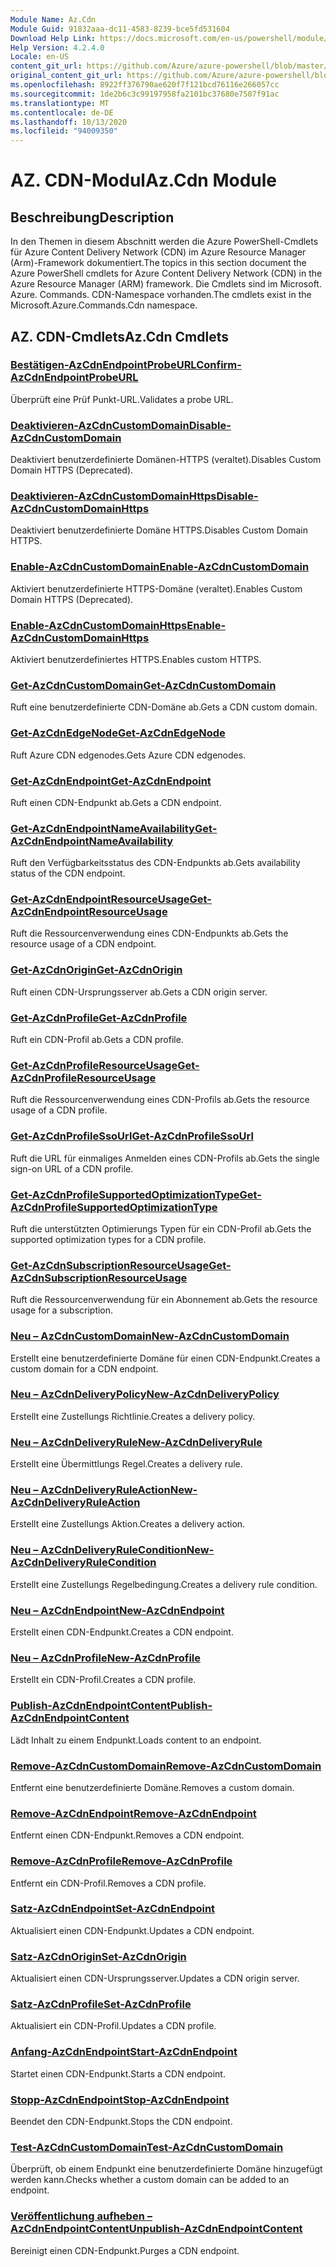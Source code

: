 ```yaml
---
Module Name: Az.Cdn
Module Guid: 91832aaa-dc11-4583-8239-bce5fd531604
Download Help Link: https://docs.microsoft.com/en-us/powershell/module/az.cdn
Help Version: 4.2.4.0
Locale: en-US
content_git_url: https://github.com/Azure/azure-powershell/blob/master/src/Cdn/Cdn/help/Az.Cdn.md
original_content_git_url: https://github.com/Azure/azure-powershell/blob/master/src/Cdn/Cdn/help/Az.Cdn.md
ms.openlocfilehash: 8922ff376790ae620f7f121bcd76116e266057cc
ms.sourcegitcommit: 1de2b6c3c99197958fa2101bc37680e7507f91ac
ms.translationtype: MT
ms.contentlocale: de-DE
ms.lasthandoff: 10/13/2020
ms.locfileid: "94009350"
---
```

# <span data-ttu-id="a3629-101">AZ. CDN-Modul</span><span class="sxs-lookup"><span data-stu-id="a3629-101">Az.Cdn Module</span></span>
## <span data-ttu-id="a3629-102">Beschreibung</span><span class="sxs-lookup"><span data-stu-id="a3629-102">Description</span></span>
<span data-ttu-id="a3629-103">In den Themen in diesem Abschnitt werden die Azure PowerShell-Cmdlets für Azure Content Delivery Network (CDN) im Azure Resource Manager (Arm)-Framework dokumentiert.</span><span class="sxs-lookup"><span data-stu-id="a3629-103">The topics in this section document the Azure PowerShell cmdlets for Azure Content Delivery Network (CDN) in the Azure Resource Manager (ARM) framework.</span></span> <span data-ttu-id="a3629-104">Die Cmdlets sind im Microsoft. Azure. Commands. CDN-Namespace vorhanden.</span><span class="sxs-lookup"><span data-stu-id="a3629-104">The cmdlets exist in the Microsoft.Azure.Commands.Cdn namespace.</span></span>

## <span data-ttu-id="a3629-105">AZ. CDN-Cmdlets</span><span class="sxs-lookup"><span data-stu-id="a3629-105">Az.Cdn Cmdlets</span></span>
### [<span data-ttu-id="a3629-106">Bestätigen-AzCdnEndpointProbeURL</span><span class="sxs-lookup"><span data-stu-id="a3629-106">Confirm-AzCdnEndpointProbeURL</span></span>](Confirm-AzCdnEndpointProbeURL.md)
<span data-ttu-id="a3629-107">Überprüft eine Prüf Punkt-URL.</span><span class="sxs-lookup"><span data-stu-id="a3629-107">Validates a probe URL.</span></span>

### [<span data-ttu-id="a3629-108">Deaktivieren-AzCdnCustomDomain</span><span class="sxs-lookup"><span data-stu-id="a3629-108">Disable-AzCdnCustomDomain</span></span>](Disable-AzCdnCustomDomain.md)
<span data-ttu-id="a3629-109">Deaktiviert benutzerdefinierte Domänen-HTTPS (veraltet).</span><span class="sxs-lookup"><span data-stu-id="a3629-109">Disables Custom Domain HTTPS (Deprecated).</span></span>

### [<span data-ttu-id="a3629-110">Deaktivieren-AzCdnCustomDomainHttps</span><span class="sxs-lookup"><span data-stu-id="a3629-110">Disable-AzCdnCustomDomainHttps</span></span>](Disable-AzCdnCustomDomainHttps.md)
<span data-ttu-id="a3629-111">Deaktiviert benutzerdefinierte Domäne HTTPS.</span><span class="sxs-lookup"><span data-stu-id="a3629-111">Disables Custom Domain HTTPS.</span></span>

### [<span data-ttu-id="a3629-112">Enable-AzCdnCustomDomain</span><span class="sxs-lookup"><span data-stu-id="a3629-112">Enable-AzCdnCustomDomain</span></span>](Enable-AzCdnCustomDomain.md)
<span data-ttu-id="a3629-113">Aktiviert benutzerdefinierte HTTPS-Domäne (veraltet).</span><span class="sxs-lookup"><span data-stu-id="a3629-113">Enables Custom Domain HTTPS (Deprecated).</span></span>

### [<span data-ttu-id="a3629-114">Enable-AzCdnCustomDomainHttps</span><span class="sxs-lookup"><span data-stu-id="a3629-114">Enable-AzCdnCustomDomainHttps</span></span>](Enable-AzCdnCustomDomainHttps.md)
<span data-ttu-id="a3629-115">Aktiviert benutzerdefiniertes HTTPS.</span><span class="sxs-lookup"><span data-stu-id="a3629-115">Enables custom HTTPS.</span></span>

### [<span data-ttu-id="a3629-116">Get-AzCdnCustomDomain</span><span class="sxs-lookup"><span data-stu-id="a3629-116">Get-AzCdnCustomDomain</span></span>](Get-AzCdnCustomDomain.md)
<span data-ttu-id="a3629-117">Ruft eine benutzerdefinierte CDN-Domäne ab.</span><span class="sxs-lookup"><span data-stu-id="a3629-117">Gets a CDN custom domain.</span></span>

### [<span data-ttu-id="a3629-118">Get-AzCdnEdgeNode</span><span class="sxs-lookup"><span data-stu-id="a3629-118">Get-AzCdnEdgeNode</span></span>](Get-AzCdnEdgeNode.md)
<span data-ttu-id="a3629-119">Ruft Azure CDN edgenodes.</span><span class="sxs-lookup"><span data-stu-id="a3629-119">Gets Azure CDN edgenodes.</span></span>

### [<span data-ttu-id="a3629-120">Get-AzCdnEndpoint</span><span class="sxs-lookup"><span data-stu-id="a3629-120">Get-AzCdnEndpoint</span></span>](Get-AzCdnEndpoint.md)
<span data-ttu-id="a3629-121">Ruft einen CDN-Endpunkt ab.</span><span class="sxs-lookup"><span data-stu-id="a3629-121">Gets a CDN endpoint.</span></span>

### [<span data-ttu-id="a3629-122">Get-AzCdnEndpointNameAvailability</span><span class="sxs-lookup"><span data-stu-id="a3629-122">Get-AzCdnEndpointNameAvailability</span></span>](Get-AzCdnEndpointNameAvailability.md)
<span data-ttu-id="a3629-123">Ruft den Verfügbarkeitsstatus des CDN-Endpunkts ab.</span><span class="sxs-lookup"><span data-stu-id="a3629-123">Gets availability status of the CDN endpoint.</span></span>

### [<span data-ttu-id="a3629-124">Get-AzCdnEndpointResourceUsage</span><span class="sxs-lookup"><span data-stu-id="a3629-124">Get-AzCdnEndpointResourceUsage</span></span>](Get-AzCdnEndpointResourceUsage.md)
<span data-ttu-id="a3629-125">Ruft die Ressourcenverwendung eines CDN-Endpunkts ab.</span><span class="sxs-lookup"><span data-stu-id="a3629-125">Gets the resource usage of a CDN endpoint.</span></span>

### [<span data-ttu-id="a3629-126">Get-AzCdnOrigin</span><span class="sxs-lookup"><span data-stu-id="a3629-126">Get-AzCdnOrigin</span></span>](Get-AzCdnOrigin.md)
<span data-ttu-id="a3629-127">Ruft einen CDN-Ursprungsserver ab.</span><span class="sxs-lookup"><span data-stu-id="a3629-127">Gets a CDN origin server.</span></span>

### [<span data-ttu-id="a3629-128">Get-AzCdnProfile</span><span class="sxs-lookup"><span data-stu-id="a3629-128">Get-AzCdnProfile</span></span>](Get-AzCdnProfile.md)
<span data-ttu-id="a3629-129">Ruft ein CDN-Profil ab.</span><span class="sxs-lookup"><span data-stu-id="a3629-129">Gets a CDN profile.</span></span>

### [<span data-ttu-id="a3629-130">Get-AzCdnProfileResourceUsage</span><span class="sxs-lookup"><span data-stu-id="a3629-130">Get-AzCdnProfileResourceUsage</span></span>](Get-AzCdnProfileResourceUsage.md)
<span data-ttu-id="a3629-131">Ruft die Ressourcenverwendung eines CDN-Profils ab.</span><span class="sxs-lookup"><span data-stu-id="a3629-131">Gets the resource usage of a CDN profile.</span></span>

### [<span data-ttu-id="a3629-132">Get-AzCdnProfileSsoUrl</span><span class="sxs-lookup"><span data-stu-id="a3629-132">Get-AzCdnProfileSsoUrl</span></span>](Get-AzCdnProfileSsoUrl.md)
<span data-ttu-id="a3629-133">Ruft die URL für einmaliges Anmelden eines CDN-Profils ab.</span><span class="sxs-lookup"><span data-stu-id="a3629-133">Gets the single sign-on URL of a CDN profile.</span></span>

### [<span data-ttu-id="a3629-134">Get-AzCdnProfileSupportedOptimizationType</span><span class="sxs-lookup"><span data-stu-id="a3629-134">Get-AzCdnProfileSupportedOptimizationType</span></span>](Get-AzCdnProfileSupportedOptimizationType.md)
<span data-ttu-id="a3629-135">Ruft die unterstützten Optimierungs Typen für ein CDN-Profil ab.</span><span class="sxs-lookup"><span data-stu-id="a3629-135">Gets the supported optimization types for a CDN profile.</span></span>

### [<span data-ttu-id="a3629-136">Get-AzCdnSubscriptionResourceUsage</span><span class="sxs-lookup"><span data-stu-id="a3629-136">Get-AzCdnSubscriptionResourceUsage</span></span>](Get-AzCdnSubscriptionResourceUsage.md)
<span data-ttu-id="a3629-137">Ruft die Ressourcenverwendung für ein Abonnement ab.</span><span class="sxs-lookup"><span data-stu-id="a3629-137">Gets the resource usage for a subscription.</span></span>

### [<span data-ttu-id="a3629-138">Neu – AzCdnCustomDomain</span><span class="sxs-lookup"><span data-stu-id="a3629-138">New-AzCdnCustomDomain</span></span>](New-AzCdnCustomDomain.md)
<span data-ttu-id="a3629-139">Erstellt eine benutzerdefinierte Domäne für einen CDN-Endpunkt.</span><span class="sxs-lookup"><span data-stu-id="a3629-139">Creates a custom domain for a CDN endpoint.</span></span>

### [<span data-ttu-id="a3629-140">Neu – AzCdnDeliveryPolicy</span><span class="sxs-lookup"><span data-stu-id="a3629-140">New-AzCdnDeliveryPolicy</span></span>](New-AzCdnDeliveryPolicy.md)
<span data-ttu-id="a3629-141">Erstellt eine Zustellungs Richtlinie.</span><span class="sxs-lookup"><span data-stu-id="a3629-141">Creates a delivery policy.</span></span>

### [<span data-ttu-id="a3629-142">Neu – AzCdnDeliveryRule</span><span class="sxs-lookup"><span data-stu-id="a3629-142">New-AzCdnDeliveryRule</span></span>](New-AzCdnDeliveryRule.md)
<span data-ttu-id="a3629-143">Erstellt eine Übermittlungs Regel.</span><span class="sxs-lookup"><span data-stu-id="a3629-143">Creates a delivery rule.</span></span>

### [<span data-ttu-id="a3629-144">Neu – AzCdnDeliveryRuleAction</span><span class="sxs-lookup"><span data-stu-id="a3629-144">New-AzCdnDeliveryRuleAction</span></span>](New-AzCdnDeliveryRuleAction.md)
<span data-ttu-id="a3629-145">Erstellt eine Zustellungs Aktion.</span><span class="sxs-lookup"><span data-stu-id="a3629-145">Creates a delivery action.</span></span>

### [<span data-ttu-id="a3629-146">Neu – AzCdnDeliveryRuleCondition</span><span class="sxs-lookup"><span data-stu-id="a3629-146">New-AzCdnDeliveryRuleCondition</span></span>](New-AzCdnDeliveryRuleCondition.md)
<span data-ttu-id="a3629-147">Erstellt eine Zustellungs Regelbedingung.</span><span class="sxs-lookup"><span data-stu-id="a3629-147">Creates a delivery rule condition.</span></span>

### [<span data-ttu-id="a3629-148">Neu – AzCdnEndpoint</span><span class="sxs-lookup"><span data-stu-id="a3629-148">New-AzCdnEndpoint</span></span>](New-AzCdnEndpoint.md)
<span data-ttu-id="a3629-149">Erstellt einen CDN-Endpunkt.</span><span class="sxs-lookup"><span data-stu-id="a3629-149">Creates a CDN endpoint.</span></span>

### [<span data-ttu-id="a3629-150">Neu – AzCdnProfile</span><span class="sxs-lookup"><span data-stu-id="a3629-150">New-AzCdnProfile</span></span>](New-AzCdnProfile.md)
<span data-ttu-id="a3629-151">Erstellt ein CDN-Profil.</span><span class="sxs-lookup"><span data-stu-id="a3629-151">Creates a CDN profile.</span></span>

### [<span data-ttu-id="a3629-152">Publish-AzCdnEndpointContent</span><span class="sxs-lookup"><span data-stu-id="a3629-152">Publish-AzCdnEndpointContent</span></span>](Publish-AzCdnEndpointContent.md)
<span data-ttu-id="a3629-153">Lädt Inhalt zu einem Endpunkt.</span><span class="sxs-lookup"><span data-stu-id="a3629-153">Loads content to an endpoint.</span></span>

### [<span data-ttu-id="a3629-154">Remove-AzCdnCustomDomain</span><span class="sxs-lookup"><span data-stu-id="a3629-154">Remove-AzCdnCustomDomain</span></span>](Remove-AzCdnCustomDomain.md)
<span data-ttu-id="a3629-155">Entfernt eine benutzerdefinierte Domäne.</span><span class="sxs-lookup"><span data-stu-id="a3629-155">Removes a custom domain.</span></span>

### [<span data-ttu-id="a3629-156">Remove-AzCdnEndpoint</span><span class="sxs-lookup"><span data-stu-id="a3629-156">Remove-AzCdnEndpoint</span></span>](Remove-AzCdnEndpoint.md)
<span data-ttu-id="a3629-157">Entfernt einen CDN-Endpunkt.</span><span class="sxs-lookup"><span data-stu-id="a3629-157">Removes a CDN endpoint.</span></span>

### [<span data-ttu-id="a3629-158">Remove-AzCdnProfile</span><span class="sxs-lookup"><span data-stu-id="a3629-158">Remove-AzCdnProfile</span></span>](Remove-AzCdnProfile.md)
<span data-ttu-id="a3629-159">Entfernt ein CDN-Profil.</span><span class="sxs-lookup"><span data-stu-id="a3629-159">Removes a CDN profile.</span></span>

### [<span data-ttu-id="a3629-160">Satz-AzCdnEndpoint</span><span class="sxs-lookup"><span data-stu-id="a3629-160">Set-AzCdnEndpoint</span></span>](Set-AzCdnEndpoint.md)
<span data-ttu-id="a3629-161">Aktualisiert einen CDN-Endpunkt.</span><span class="sxs-lookup"><span data-stu-id="a3629-161">Updates a CDN endpoint.</span></span>

### [<span data-ttu-id="a3629-162">Satz-AzCdnOrigin</span><span class="sxs-lookup"><span data-stu-id="a3629-162">Set-AzCdnOrigin</span></span>](Set-AzCdnOrigin.md)
<span data-ttu-id="a3629-163">Aktualisiert einen CDN-Ursprungsserver.</span><span class="sxs-lookup"><span data-stu-id="a3629-163">Updates a CDN origin server.</span></span>

### [<span data-ttu-id="a3629-164">Satz-AzCdnProfile</span><span class="sxs-lookup"><span data-stu-id="a3629-164">Set-AzCdnProfile</span></span>](Set-AzCdnProfile.md)
<span data-ttu-id="a3629-165">Aktualisiert ein CDN-Profil.</span><span class="sxs-lookup"><span data-stu-id="a3629-165">Updates a CDN profile.</span></span>

### [<span data-ttu-id="a3629-166">Anfang-AzCdnEndpoint</span><span class="sxs-lookup"><span data-stu-id="a3629-166">Start-AzCdnEndpoint</span></span>](Start-AzCdnEndpoint.md)
<span data-ttu-id="a3629-167">Startet einen CDN-Endpunkt.</span><span class="sxs-lookup"><span data-stu-id="a3629-167">Starts a CDN endpoint.</span></span>

### [<span data-ttu-id="a3629-168">Stopp-AzCdnEndpoint</span><span class="sxs-lookup"><span data-stu-id="a3629-168">Stop-AzCdnEndpoint</span></span>](Stop-AzCdnEndpoint.md)
<span data-ttu-id="a3629-169">Beendet den CDN-Endpunkt.</span><span class="sxs-lookup"><span data-stu-id="a3629-169">Stops the CDN endpoint.</span></span>

### [<span data-ttu-id="a3629-170">Test-AzCdnCustomDomain</span><span class="sxs-lookup"><span data-stu-id="a3629-170">Test-AzCdnCustomDomain</span></span>](Test-AzCdnCustomDomain.md)
<span data-ttu-id="a3629-171">Überprüft, ob einem Endpunkt eine benutzerdefinierte Domäne hinzugefügt werden kann.</span><span class="sxs-lookup"><span data-stu-id="a3629-171">Checks whether a custom domain can be added to an endpoint.</span></span>

### [<span data-ttu-id="a3629-172">Veröffentlichung aufheben – AzCdnEndpointContent</span><span class="sxs-lookup"><span data-stu-id="a3629-172">Unpublish-AzCdnEndpointContent</span></span>](Unpublish-AzCdnEndpointContent.md)
<span data-ttu-id="a3629-173">Bereinigt einen CDN-Endpunkt.</span><span class="sxs-lookup"><span data-stu-id="a3629-173">Purges a CDN endpoint.</span></span>

